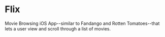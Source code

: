 # Flix
Movie Browsing iOS App--similar to Fandango and Rotten Tomatoes--that lets a user view and scroll through a list of movies.
